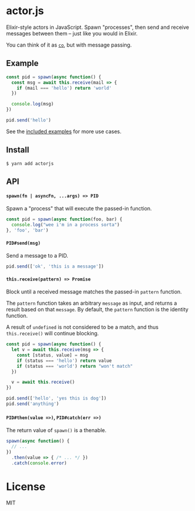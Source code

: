 # actor.js

Elixir-style actors in JavaScript. Spawn "processes", then send and receive messages between them – just like you would in Elixir.

You can think of it as [`co`](https://github.com/tj/co), but with message passing.

## Example

```js
const pid = spawn(async function() {
  const msg = await this.receive(mail => {
    if (mail === 'hello') return 'world'
  })

  console.log(msg)
})

pid.send('hello')
```

See the [included examples](examples/) for more use cases.

## Install

```
$ yarn add actorjs
```

## API

#### `spawn(fn | asyncFn, ...args) => PID`

Spawn a "process" that will execute the passed-in function.

```js
const pid = spawn(async function(foo, bar) {
  console.log("wee i'm in a process sorta")
}, 'foo', 'bar')
```

#### `PID#send(msg)`

Send a message to a PID.

```js
pid.send(['ok', 'this is a message'])
```

#### `this.receive(pattern) => Promise`

Block until a received message matches the passed-in `pattern` function.

The `pattern` function takes an arbitrary `message` as input, and returns a result based on that `message`. By default, the `pattern` function is the identity function.

A result of `undefined` is not considered to be a match, and thus `this.receive()` will continue blocking.

```js
const pid = spawn(async function() {
  let v = await this.receive(msg => {
    const [status, value] = msg
    if (status === 'hello') return value
    if (status === 'world') return "won't match"
  })

  v = await this.receive()
})

pid.send(['hello', 'yes this is dog'])
pid.send('anything')
```

#### `PID#then(value =>)`, `PID#catch(err =>)`

The return value of `spawn()` is a thenable.

```js
spawn(async function() {
  // ...
})
  .then(value => { /* ... */ })
  .catch(console.error)
```

# License

MIT
